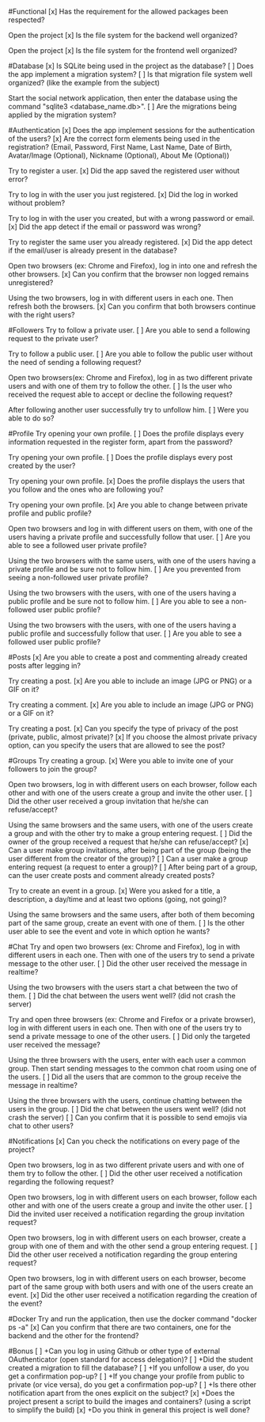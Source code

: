#Functional
[x] Has the requirement for the allowed packages been respected?

Open the project
[x] Is the file system for the backend well organized?

Open the project
[x] Is the file system for the frontend well organized?

#Database
[x] Is SQLite being used in the project as the database?
[ ] Does the app implement a migration system?
[ ] Is that migration file system well organized? (like the example from the subject)

Start the social network application, then enter the database using the command "sqlite3 <database_name.db>".
[ ] Are the migrations being applied by the migration system?

#Authentication
[x] Does the app implement sessions for the authentication of the users?
[x] Are the correct form elements being used in the registration? (Email, Password, First Name, Last Name, Date of Birth, Avatar/Image (Optional), Nickname (Optional), About Me (Optional))

Try to register a user.
[x] Did the app saved the registered user without error?

Try to log in with the user you just registered.
[x] Did the log in worked without problem?

Try to log in with the user you created, but with a wrong password or email.
[x] Did the app detect if the email or password was wrong?

Try to register the same user you already registered.
[x] Did the app detect if the email/user is already present in the database?

Open two browsers (ex: Chrome and Firefox), log in into one and refresh the other browsers.
[x] Can you confirm that the browser non logged remains unregistered?

Using the two browsers, log in with different users in each one. Then refresh both the browsers.
[x] Can you confirm that both browsers continue with the right users?

#Followers
Try to follow a private user.
[ ] Are you able to send a following request to the private user?

Try to follow a public user.
[ ] Are you able to follow the public user without the need of sending a following request?

Open two browsers(ex: Chrome and Firefox), log in as two different private users and with one of them try to follow the other.
[ ] Is the user who received the request able to accept or decline the following request?

After following another user successfully try to unfollow him.
[ ] Were you able to do so?

#Profile
Try opening your own profile.
[ ] Does the profile displays every information requested in the register form, apart from the password?

Try opening your own profile.
[ ] Does the profile displays every post created by the user?

Try opening your own profile.
[x] Does the profile displays the users that you follow and the ones who are following you?

Try opening your own profile.
[x] Are you able to change between private profile and public profile?

Open two browsers and log in with different users on them, with one of the users having a private profile and successfully follow that user.
[ ] Are you able to see a followed user private profile?

Using the two browsers with the same users, with one of the users having a private profile and be sure not to follow him.
[ ] Are you prevented from seeing a non-followed user private profile?

Using the two browsers with the users, with one of the users having a public profile and be sure not to follow him.
[ ] Are you able to see a non-followed user public profile?

Using the two browsers with the users, with one of the users having a public profile and successfully follow that user.
[ ] Are you able to see a followed user public profile?

#Posts
[x] Are you able to create a post and commenting already created posts after legging in?

Try creating a post.
[x] Are you able to include an image (JPG or PNG) or a GIF on it?

Try creating a comment.
[x] Are you able to include an image (JPG or PNG) or a GIF on it?

Try creating a post.
[x] Can you specify the type of privacy of the post (private, public, almost private)?
[x] If you choose the almost private privacy option, can you specify the users that are allowed to see the post?

#Groups
Try creating a group.
[x] Were you able to invite one of your followers to join the group?

Open two browsers, log in with different users on each browser, follow each other and with one of the users create a group and invite the other user.
[ ] Did the other user received a group invitation that he/she can refuse/accept?

Using the same browsers and the same users, with one of the users create a group and with the other try to make a group entering request.
[ ] Did the owner of the group received a request that he/she can refuse/accept?
[x] Can a user make group invitations, after being part of the group (being the user different from the creator of the group)?
[ ] Can a user make a group entering request (a request to enter a group)?
[ ] After being part of a group, can the user create posts and comment already created posts?

Try to create an event in a group.
[x] Were you asked for a title, a description, a day/time and at least two options (going, not going)?

Using the same browsers and the same users, after both of them becoming part of the same group, create an event with one of them.
[ ] Is the other user able to see the event and vote in which option he wants?

#Chat
Try and open two browsers (ex: Chrome and Firefox), log in with different users in each one. Then with one of the users try to send a private message to the other user.
[ ] Did the other user received the message in realtime?

Using the two browsers with the users start a chat between the two of them.
[ ] Did the chat between the users went well? (did not crash the server)

Try and open three browsers (ex: Chrome and Firefox or a private browser), log in with different users in each one. Then with one of the users try to send a private message to one of the other users.
[ ] Did only the targeted user received the message?

Using the three browsers with the users, enter with each user a common group. Then start sending messages to the common chat room using one of the users.
[ ] Did all the users that are common to the group receive the message in realtime?

Using the three browsers with the users, continue chatting between the users in the group.
[ ] Did the chat between the users went well? (did not crash the server)
[ ] Can you confirm that it is possible to send emojis via chat to other users?

#Notifications
[x] Can you check the notifications on every page of the project?

Open two browsers, log in as two different private users and with one of them try to follow the other.
[ ] Did the other user received a notification regarding the following request?

Open two browsers, log in with different users on each browser, follow each other and with one of the users create a group and invite the other user.
[ ] Did the invited user received a notification regarding the group invitation request?

Open two browsers, log in with different users on each browser, create a group with one of them and with the other send a group entering request.
[ ] Did the other user received a notification regarding the group entering request?

Open two browsers, log in with different users on each browser, become part of the same group with both users and with one of the users create an event.
[x] Did the other user received a notification regarding the creation of the event?

#Docker
Try and run the application, then use the docker command "docker ps -a"
[x] Can you confirm that there are two containers, one for the backend and the other for the frontend?

#Bonus
[ ] +Can you log in using Github or other type of external OAuthenticator (open standard for access delegation)?
[ ] +Did the student created a migration to fill the database?
[ ] +If you unfollow a user, do you get a confirmation pop-up?
[ ] +If you change your profile from public to private (or vice versa), do you get a confirmation pop-up?
[ ] +Is there other notification apart from the ones explicit on the subject?
[x] +Does the project present a script to build the images and containers? (using a script to simplify the build)
[x] +Do you think in general this project is well done?